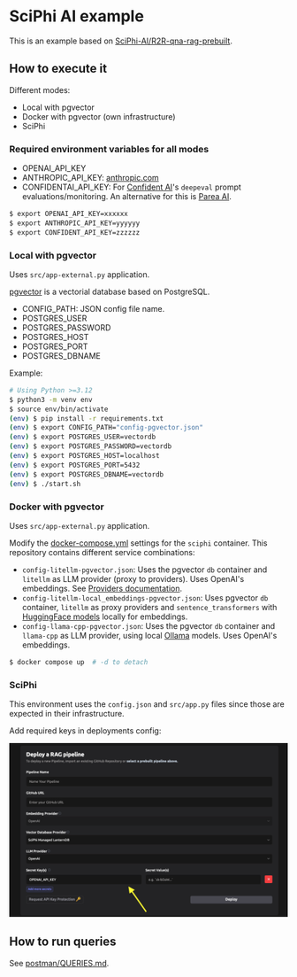 # SciPhi AI example

This is an example based on [SciPhi-AI/R2R-qna-rag-prebuilt](https://github.com/SciPhi-AI/R2R-qna-rag-prebuilt).

## How to execute it

Different modes:

* Local with pgvector
* Docker with pgvector (own infrastructure)
* SciPhi

### Required environment variables for all modes

* OPENAI_API_KEY
* ANTHROPIC_API_KEY: [anthropic.com](https://www.anthropic.com)
* CONFIDENTAI_API_KEY: For [Confident AI](https://confident-ai.com/)'s `deepeval` 
  prompt evaluations/monitoring. An alternative for this is [Parea AI](https://parea.ai).

```bash
$ export OPENAI_API_KEY=xxxxxx
$ export ANTHROPIC_API_KEY=yyyyyy
$ export CONFIDENT_API_KEY=zzzzzz
```

### Local with pgvector

Uses `src/app-external.py` application.

[pgvector](https://github.com/pgvector/pgvector/) is a vectorial database based
on PostgreSQL.

* CONFIG_PATH: JSON config file name.
* POSTGRES_USER
* POSTGRES_PASSWORD
* POSTGRES_HOST
* POSTGRES_PORT
* POSTGRES_DBNAME

Example: 

```bash
# Using Python >=3.12
$ python3 -m venv env
$ source env/bin/activate
(env) $ pip install -r requirements.txt
(env) $ export CONFIG_PATH="config-pgvector.json"
(env) $ export POSTGRES_USER=vectordb
(env) $ export POSTGRES_PASSWORD=vectordb
(env) $ export POSTGRES_HOST=localhost
(env) $ export POSTGRES_PORT=5432
(env) $ export POSTGRES_DBNAME=vectordb
(env) $ ./start.sh
```

### Docker with pgvector

Uses `src/app-external.py` application.

Modify the [docker-compose.yml](./docker-compose.yml) settings for the `sciphi`
container. This repository contains different service combinations:

* `config-litellm-pgvector.json`: Uses the pgvector `db` container and `litellm`
  as LLM provider (proxy to providers). Uses OpenAI's embeddings. See
  [Providers documentation](https://r2r-docs.sciphi.ai/providers/embeddings#available-models).
* `config-litellm-local_embeddings-pgvector.json`: Uses pgvector `db` container,
  `litellm` as proxy providers and `sentence_transformers` with
  [HuggingFace models](https://huggingface.co/) locally for embeddings.  
* `config-llama-cpp-pgvector.json`: Uses the pgvector `db` container and `llama-cpp`
  as LLM provider, using local [Ollama](https://ollama.com/library) models. Uses
  OpenAI's embeddings.

```bash
$ docker compose up  # -d to detach
```

### SciPhi

This environment uses the `config.json` and `src/app.py` files since those are
expected in their infrastructure.

Add required keys in deployments config:

![sciphi.ai deploys](./sciphi-deploys.png)

## How to run queries

See [postman/QUERIES.md](postman/QUERIES.md).
